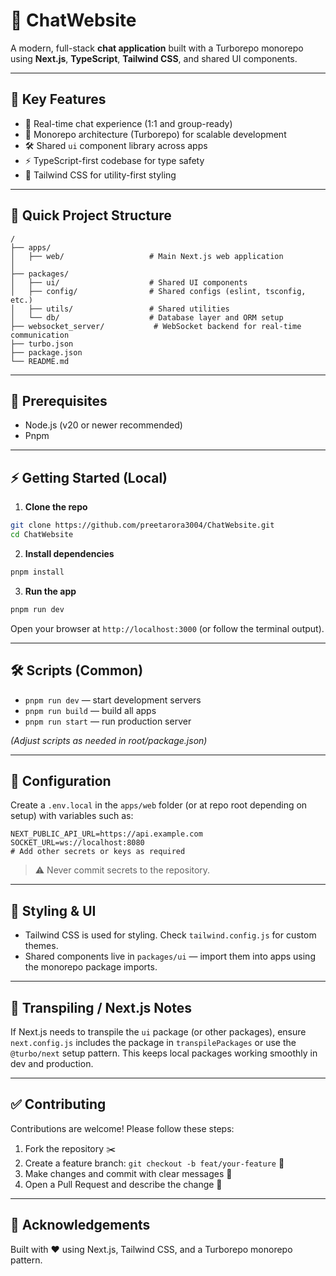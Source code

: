 # 🚀 ChatWebsite

A modern, full-stack **chat application** built with a Turborepo monorepo using **Next.js**, **TypeScript**, **Tailwind CSS**, and shared UI components.

---

## 🌟 Key Features

* 🔁 Real-time chat experience (1:1 and group-ready)
* 🧩 Monorepo architecture (Turborepo) for scalable development
* 🛠️ Shared `ui` component library across apps
* ⚡ TypeScript-first codebase for type safety
* 🎨 Tailwind CSS for utility-first styling

---

## 📂 Quick Project Structure

```
/
├── apps/
│   ├── web/                   # Main Next.js web application
│     
├── packages/
│   ├── ui/                    # Shared UI components
│   ├── config/                # Shared configs (eslint, tsconfig, etc.)
│   ├── utils/                 # Shared utilities
│   └── db/                    # Database layer and ORM setup
├── websocket_server/           # WebSocket backend for real-time communication
├── turbo.json
├── package.json
└── README.md
```

---

## 🧰 Prerequisites

* Node.js (v20 or newer recommended)
* Pnpm

---

## ⚡ Getting Started (Local)

1. **Clone the repo**

```bash
git clone https://github.com/preetarora3004/ChatWebsite.git
cd ChatWebsite
```

2. **Install dependencies**

```bash
pnpm install
```

3. **Run the app**

```bash
pnpm run dev
```

Open your browser at `http://localhost:3000` (or follow the terminal output).

---

## 🛠️ Scripts (Common)

* `pnpm run dev` — start development servers
* `pnpm run build` — build all apps
* `pnpm run start` — run production server

*(Adjust scripts as needed in root/package.json)*

---

## 🔧 Configuration

Create a `.env.local` in the `apps/web` folder (or at repo root depending on setup) with variables such as:

```
NEXT_PUBLIC_API_URL=https://api.example.com
SOCKET_URL=ws://localhost:8080
# Add other secrets or keys as required
```

> ⚠️ Never commit secrets to the repository.

---

## 🎨 Styling & UI

* Tailwind CSS is used for styling. Check `tailwind.config.js` for custom themes.
* Shared components live in `packages/ui` — import them into apps using the monorepo package imports.

---

## 🔗 Transpiling / Next.js Notes

If Next.js needs to transpile the `ui` package (or other packages), ensure `next.config.js` includes the package in `transpilePackages` or use the `@turbo/next` setup pattern. This keeps local packages working smoothly in dev and production.

---

## ✅ Contributing

Contributions are welcome! Please follow these steps:

1. Fork the repository ✂️
2. Create a feature branch: `git checkout -b feat/your-feature` 🌿
3. Make changes and commit with clear messages 📝
4. Open a Pull Request and describe the change 💬

---

## 🙏 Acknowledgements

Built with ❤️ using Next.js, Tailwind CSS, and a Turborepo monorepo pattern.

